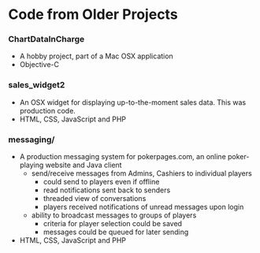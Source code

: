 # Code from Older Projects

### ChartDataInCharge
* A hobby project, part of a Mac OSX application
* Objective-C

### sales_widget2
* An OSX widget for displaying up-to-the-moment sales data. This was production code.
* HTML, CSS, JavaScript and PHP

### messaging/
* A production messaging system for pokerpages.com, an online poker-playing website and Java client
  * send/receive messages  from Admins, Cashiers to individual players
    * could send to players even if offline
    * read notifications sent back to senders
    * threaded view of conversations
    * players received notifications of unread messages upon login
  * ability to broadcast messages to groups of players
    * criteria for player selection could be saved
    * messages could be queued for later sending
* HTML, CSS, JavaScript and PHP